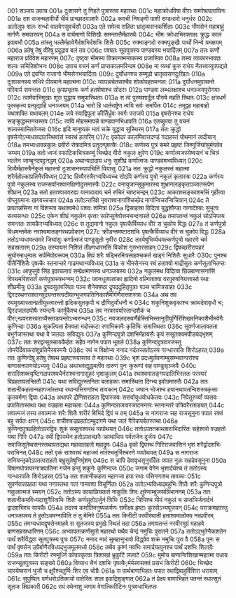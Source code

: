 001  सञ्जय उवाच
001a दुःशासने तु निहते पुत्रास्तव महारथाः
001c महाक्रोधविषा वीराः समरेष्वपलायिनः
001e दश राजन्महावीर्यो भीमं प्राच्छादयञ्शरैः
002a कवची निषङ्गी पाशी दण्डधारो धनुर्धरः
002c अलोलुपः शलः सन्धो वातवेगसुवर्चसौ
003a एते समेत्य सहिता भ्रातृव्यसनकर्शिताः
003c भीमसेनं महाबाहुं मार्गणैः समवारयन्
004a स वार्यमाणो विशिखैः समन्तात्तैर्महारथैः
004c भीमः क्रोधाभिरक्ताक्षः क्रुद्धः काल इवाबभौ
005a तांस्तु भल्लैर्महावेगैर्दशभिर्दशभिः शितैः
005c रुक्माङ्गदो रुक्मपुङ्खैः पार्थो निन्ये यमक्षयम्
006a हतेषु तेषु वीरेषु प्रदुद्राव बलं तव
006c पश्यतः सूतपुत्रस्य पाण्डवस्य भयार्दितम्
007a ततः कर्णो महाराज प्रविवेश महारणम्
007c दृष्ट्वा भीमस्य विक्रान्तमन्तकस्य प्रजास्विव
008a तस्य त्वाकारभावज्ञः शल्यः समितिशोभनः
008c उवाच वचनं कर्णं प्राप्तकालमरिन्दम
008e मा व्यथां कुरु राधेय नैतत्त्वय्युपपद्यते
009a एते द्रवन्ति राजानो भीमसेनभयार्दिताः
009c दुर्योधनश्च सम्मूढो भ्रातृव्यसनदुःखितः
010a दुःशासनस्य रुधिरे पीयमाने महात्मना
010c व्यापन्नचेतसश्चैव शोकोपहतमन्यवः
011a दुर्योधनमुपासन्ते परिवार्य समन्ततः
011c कृपप्रभृतयः कर्ण हतशेषाश्च सोदराः
012a पाण्डवा लब्धलक्षाश्च धनञ्जयपुरोगमाः
012c त्वामेवाभिमुखाः शूरा युद्धाय समुपास्थिताः
013a स त्वं पुरुषशार्दूल पौरुषे महति स्थितः
013c क्षत्रधर्मं पुरस्कृत्य प्रत्युद्याहि धनञ्जयम्
014a भारो हि धार्तराष्ट्रेण त्वयि सर्वः समर्पितः
014c तमुद्वह महाबाहो यथाशक्ति यथाबलम्
014e जये स्याद्विपुला कीर्तिर्ध्रुवः स्वर्गः पराजये
015a वृषसेनश्च राधेय सङ्क्रुद्धस्तनयस्तव
015c त्वयि मोहसमापन्ने पाण्डवानभिधावति
016a एतच्छ्रुत्वा तु वचनं शल्यस्यामिततेजसः
016c हृदि मानुष्यकं भावं चक्रे युद्धाय सुस्थिरम्
017a ततः क्रुद्धो वृषसेनोऽभ्यधावदातस्थिवांसं स्वरथं हतारिम्
017c वृकोदरं कालमिवात्तदण्डं गदाहस्तं पोथमानं त्वदीयान्
018a तमभ्यधावन्नकुलः प्रवीरो रोषादमित्रं प्रतुदन्पृषत्कैः
018c कर्णस्य पुत्रं समरे प्रहृष्टं जिष्णुर्जिघांसुर्मघवेव जम्भम्
019a ततो ध्वजं स्फाटिकचित्रकम्बुं चिच्छेद वीरो नकुलः क्षुरेण
019c कर्णात्मजस्येष्वसनं च चित्रं भल्लेन जाम्बूनदपट्टनद्धम्
020a अथान्यदादाय धनुः सुशीघ्रं कर्णात्मजः पाण्डवमभ्यविध्यत्
020c दिव्यैर्महास्त्रैर्नकुलं महास्त्रो दुःशासनस्यापचितिं यियासुः
021a ततः क्रुद्धो नकुलस्तं महात्मा शरैर्महोल्काप्रतिमैरविध्यत्
021c दिव्यैरस्त्रैरभ्यविध्यच्च सोऽपि कर्णस्य पुत्रो नकुलं कृतास्त्रः
022a कर्णस्य पुत्रो नकुलस्य राजन्सर्वानश्वानक्षिणोदुत्तमास्त्रैः
022c वनायुजान्सुकुमारस्य शुभ्रानलङ्कृताञ्जातरूपेण शीघ्रान्
023a ततो हताश्वादवरुह्य यानादादाय चर्म रुचिरं चाष्टचन्द्रम्
023c आकाशसङ्काशमसिं गृहीत्वा पोप्लूयमानः खगवच्चचार
024a ततोऽन्तरिक्षे नृवराश्वनागांश्चिच्छेद मार्गान्विचरन्विचित्रान्
024c ते प्रापतन्नसिना गां विशस्ता यथाश्वमेधे पशवः शमित्रा
025a द्विसाहस्रा विदिता युद्धशौण्डा नानादेश्याः सुभृताः सत्यसन्धाः
025c एकेन शीघ्रं नकुलेन कृत्ताः सारेप्सुनेवोत्तमचन्दनास्ते
026a तमापतन्तं नकुलं सोऽभिपत्य समन्ततः सायकैरभ्यविध्यत्
026c स तुद्यमानो नकुलः पृषत्कैर्विव्याध वीरं स चुकोप विद्धः
027a तं कर्णपुत्रो विधमन्तमेकं नराश्वमातङ्गरथप्रवेकान्
027c क्रीडन्तमष्टादशभिः पृषत्कैर्विव्याध वीरं स चुकोप विद्धः
028a ततोऽभ्यधावत्समरे जिघांसुः कर्णात्मजं पाण्डुसुतो नृवीरः
028c तस्येषुभिर्व्यधमत्कर्णपुत्रो महारणे चर्म सहस्रतारम्
029a तस्यायसं निशितं तीक्ष्णधारमसिं विकोशं गुरुभारसाहम्
029c द्विषच्छरीरापहरं सुघोरमाधुन्वतः सर्पमिवोग्ररूपम्
030a क्षिप्रं शरैः षड्भिरमित्रसाहश्चकर्त खड्गं निशितैः सुधारैः
030c पुनश्च पीतैर्निशितैः पृषत्कैः स्तनान्तरे गाढमथाभ्यविध्यत्
031a स भीमसेनस्य रथं हताश्वो माद्रीसुतः कर्णसुताभितप्तः
031c आपुप्लुवे सिंह इवाचलाग्रं सम्प्रेक्षमाणस्य धनञ्जयस्य
032a नकुलमथ विदित्वा छिन्नबाणासनासिं विरथमरिशरार्तं कर्णपुत्रास्त्रभग्नम्
032c पवनधुतपताका ह्रादिनो वल्गिताश्वा वरपुरुषनियत्तास्ते रथाः शीघ्रमीयुः
033a द्रुपदसुतवरिष्ठाः पञ्च शैनेयषष्ठा द्रुपददुहितृपुत्राः पञ्च चामित्रसाहाः
033c द्विरदरथनराश्वान्सूदयन्तस्त्वदीयान्भुजगपतिनिकाशैर्मार्गणैरात्तशस्त्राः
034a अथ तव रथमुख्यास्तान्प्रतीयुस्त्वरन्तो हृदिकसुतकृपौ च द्रौणिदुर्योधनौ च
034c शकुनिशुकवृकाश्च क्राथदेवावृधौ च; द्विरदजलदघोषैः स्यन्दनैः कार्मुकैश्च
035a तव नरवरवर्यास्तान्दशैकं च वीरा;न्प्रवरशरवराग्र्यैस्ताडयन्तोऽभ्यरुन्धन्
035c नवजलदसवर्णैर्हस्तिभिस्तानुदीयुर्गिरिशिखरनिकाशैर्भीमवेगैः कुणिन्दाः
036a सुकल्पिता हैमवता मदोत्कटा रणाभिकामैः कृतिभिः समास्थिताः
036c सुवर्णजालावतता बभुर्गजास्तथा यथा वै जलदाः सविद्युतः
037a कुणिन्दपुत्रो दशभिर्महायसैः कृपं ससूताश्वमपीडयद्भृशम्
037c ततः शरद्वत्सुतसायकैर्हतः सहैव नागेन पपात भूतले
038a कुणिन्दपुत्रावरजस्तु तोमरैर्दिवाकरांशुप्रतिमैरयस्मयैः
038c रथं च विक्षोभ्य ननाद नर्दतस्ततोऽस्य गान्धारपतिः शिरोऽहरत्
039a ततः कुणिन्देषु हतेषु तेष्वथ प्रहृष्टरूपास्तव ते महारथाः
039c भृशं प्रदध्मुर्लवणाम्बुसम्भवान्परांश्च बाणासनपाणयोऽभ्ययुः
040a अथाभवद्युद्धमतीव दारुणं पुनः कुरूणां सह पाण्डुसृञ्जयैः
040c शरासिशक्त्यृष्टिगदापरश्वधैर्नराश्वनागासुहरं भृशाकुलम्
041a रथाश्वमातङ्गपदातिभिस्ततः परस्परं विप्रहतापतन्क्षितौ
041c यथा सविद्युत्स्तनिता बलाहकाः समास्थिता दिग्भ्य इवोग्रमारुतैः
042a ततः शतानीकहतान्महागजांस्तथा रथान्पत्तिगणांश्च तावकान्
042c जघान भोजश्च हयानथापतन्विशस्त्रकृत्ताः कृतवर्मणा द्विपाः
043a अथापरे द्रौणिशराहता द्विपास्त्रयः ससर्वायुधयोधकेतवः
043c निपेतुरुर्व्यां व्यसवः प्रपातितास्तथा यथा वज्रहता महाचलाः
044a कुणिन्दराजावरजादनन्तरः स्तनान्तरे पत्रिवरैरताडयत्
044c तवात्मजं तस्य तवात्मजः शरैः शितैः शरीरं बिभिदे द्विपं च तम्
045a स नागराजः सह राजसूनुना पपात रक्तं बहु सर्वतः क्षरन्
045c शचीशवज्रप्रहतोऽम्बुदागमे यथा जलं गैरिकपर्वतस्तथा
046a कुणिन्दपुत्रप्रहितोऽपरद्विपः शुकं ससूताश्वरथं व्यपोथयत्
046c ततोऽपतत्क्राथशराभिदारितः सहेश्वरो वज्रहतो यथा गिरिः
047a रथी द्विपस्थेन हतोऽपतच्छरैः क्राथाधिपः पर्वतजेन दुर्जयः
047c सवाजिसूतेष्वसनस्तथापतद्यथा महावातहतो महाद्रुमः
048a वृको द्विपस्थं गिरिराजवासिनं भृशं शरैर्द्वादशभिः पराभिनत्
048c ततो वृकं साश्वरथं महाजवं त्वरंश्चतुर्भिश्चरणे व्यपोथयत्
049a स नागराजः सनियन्तृकोऽपतत्पराहतो बभ्रुसुतेषुभिर्भृशम्
049c स चापि देवावृधसूनुरर्दितः पपात नुन्नः सहदेवसूनुना
050a विषाणपोत्रापरगात्रघातिना गजेन हन्तुं शकुनेः कुणिन्दजः
050c जगाम वेगेन भृशार्दयंश्च तं ततोऽस्य गान्धारपतिः शिरोऽहरत्
051a ततः शतानीकहता महागजा हया रथाः पत्तिगणाश्च तावकाः
051c सुपर्णवातप्रहता यथा नगास्तथा गता गामवशा विचूर्णिताः
052a ततोऽभ्यविध्यद्बहुभिः शितैः शरैः कुणिन्दपुत्रो नकुलात्मजं स्मयन्
052c ततोऽस्य कायान्निचकर्त नाकुलिः शिरः क्षुरेणाम्बुजसन्निभाननम्
053a ततः शतानीकमविध्यदाशुगैस्त्रिभिः शितैः कर्णसुतोऽर्जुनं त्रिभिः
053c त्रिभिश्च भीमं नकुलं च सप्तभिर्जनार्दनं द्वादशभिश्च सायकैः
054a तदस्य कर्मातिमनुष्यकर्मणः समीक्ष्य हृष्टाः कुरवोऽभ्यपूजयन्
054c पराक्रमज्ञास्तु धनञ्जयस्य ते हुतोऽयमग्नाविति तं तु मेनिरे
055a ततः किरीटी परवीरघाती हताश्वमालोक्य नरप्रवीरम्
055c तमभ्यधावद्वृषसेनमाहवे स सूतजस्य प्रमुखे स्थितं तदा
056a तमापतन्तं नरवीरमुग्रं महाहवे बाणसहस्रधारिणम्
056c अभ्यापतत्कर्णसुतो महारथो यथैव चेन्द्रं नमुचिः पुरातने
057a ततोऽद्भुतेनैकशतेन पार्थं शरैर्विद्ध्वा सूतपुत्रस्य पुत्रः
057c ननाद नादं सुमहानुभावो विद्ध्वेव शक्रं नमुचिः पुरा वै
058a पुनः स पार्थं वृषसेन उग्रैर्बाणैरविध्यद्भुजमूलमध्ये
058c तथैव कृष्णं नवभिः समार्दयत्पुनश्च पार्थं दशभिः शिताग्रैः
059a ततः किरीटी रणमूर्ध्नि कोपात्कृत्वा त्रिशाखां भ्रुकुटिं ललाटे
059c मुमोच बाणान्विशिखान्महात्मा वधाय राजन्सूतपुत्रस्य सङ्ख्ये
060a विव्याध चैनं दशभिः पृषत्कै;र्मर्मस्वसक्तं प्रसभं किरीटी
060c चिच्छेद चास्येष्वसनं भुजौ च क्षुरैश्चतुर्भिः शिर एव चोग्रैः
061a स पार्थबाणाभिहतः पपात रथाद्विबाहुर्विशिरा धरायाम्
061c सुपुष्पितः पर्णधरोऽतिकायो वातेरितः शाल इवाद्रिशृङ्गात्
062a तं प्रेक्ष्य बाणाभिहतं पतन्तं रथात्सुतं सूतजः क्षिप्रकारी
062c रथं रथेनाशु जगाम वेगात्किरीटिनः पुत्रवधाभितप्तः

